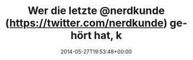 ---
retweeted: false
source: <a href="http://twitter.com" rel="nofollow">Twitter Web Client</a>
entities:
  hashtags: []
  symbols: []
  user_mentions:
  - name: Nerdkunde Podcast
    screen_name: nerdkunde
    indices:
    - '15'
    - '25'
    id_str: '1325630108'
    id: '1325630108'
  urls:
  - url: http://t.co/irs5pkXq9J
    expanded_url: http://imgur.com/a/oC5KD
    display_url: imgur.com/a/oC5KD
    indices:
    - '57'
    - '79'
display_text_range:
- '0'
- '79'
favorite_count: '0'
id_str: '471378757295828992'
truncated: false
retweet_count: '1'
id: '471378757295828992'
possibly_sensitive: false
created_at: Tue May 27 19:53:48 +0000 2014
favorited: false
full_text: 'Wer die letzte [@nerdkunde](https://twitter.com/nerdkunde) gehört hat,
  kennt den Kontext:'
lang: de
quote_url: http://imgur.com/a/oC5KD
tags:
- pesos/twitter
date: '2014-05-27T19:53:48+00:00'
src: https://twitter.com/bascht/status/471378757295828992
original_url: https://twitter.com/bascht/status/471378757295828992
type: twitter_tweet
text: 'Wer die letzte [@nerdkunde](https://twitter.com/nerdkunde) gehört hat, kennt
  den Kontext:'
title: Wer die letzte @nerdkunde (https://twitter.com/nerdkunde) gehört hat, k

---